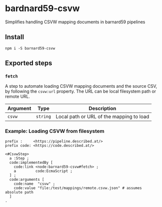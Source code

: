 #  bardnard59-csvw

Simplifies handling CSVW mapping documents in barnard59 pipelines

## Install

```
npm i -S barnard59-csvw
```

## Exported steps

### `fetch`

A step to automate loading CSVW mapping documents and the source CSV, by following the `csvw:url` property. The URL can be local filesystem path or remote URL.

| Argument | Type | Description |
| -- | -- | -- |
| `csvw` | `string` | Local path or URL of the mapping to load |

### Example: Loading CSVW from filesystem

```turtle
prefix :     <https://pipeline.described.at/>
prefix code: <https://code.described.at/>

<#CsvwStep>
  a :Step ;
  code:implementedBy [ 
    code:link <node:barnard59-csvw#fetch> ;
    a         code:EcmaScript ;
  ] ;
  code:arguments [
    code:name  "csvw" ;
    code:value "file:/test/mappings/remote.csvw.json" # assumes absolute path
  ]
.
```
